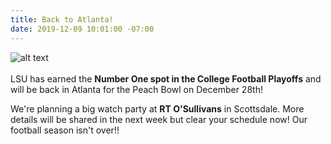 ```yaml
---
title: Back to Atlanta!
date: 2019-12-09 10:01:00 -07:00
---
```


![alt text](https://lsu-phoenix-alumni.github.io/assets/img/LSU-PeachBowl.jpg)  
<br>
LSU has earned the **Number One spot in the College Football Playoffs** and will be back in Atlanta for the Peach Bowl on December 28th!

We're planning a big watch party at **RT O'Sullivans** in Scottsdale. More details will be shared in the next week but clear your schedule now! Our football season isn't over!!  
